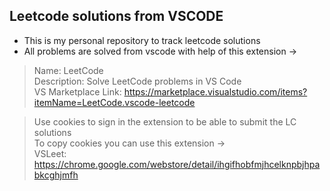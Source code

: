 ## Leetcode solutions from VSCODE
- This is my personal repository to track leetcode solutions
- All problems are solved from vscode with help of this extension -> 

> Name: LeetCode <br>
> Description: Solve LeetCode problems in VS Code <br>
> VS Marketplace Link: https://marketplace.visualstudio.com/items?itemName=LeetCode.vscode-leetcode

> Use cookies to sign in the extension to be able to submit the LC solutions <br>
> To copy cookies you can use this extension -> <br>
> VSLeet: https://chrome.google.com/webstore/detail/ihgifhobfmjhcelknpbjhpabkcghjmfh
